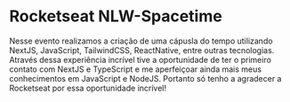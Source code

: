# Rocketseat NLW-Spacetime

Nesse evento realizamos a criação de uma cápusla do tempo utilizando NextJS, JavaScript, TailwindCSS, ReactNative, entre outras tecnologias. Através dessa experiência incrível tive a oportunidade de ter o primeiro contato com NextJS e TypeScript e me aperfeiçoar ainda mais meus conhecimentos em JavaScript e NodeJS. Portanto só tenho a agradecer a Rocketseat por essa oportunidade incrível!

